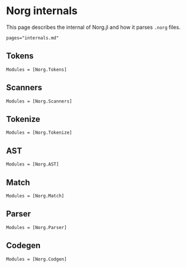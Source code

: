 # Norg internals

This page describes the internal of Norg.jl and how it parses `.norg` files.

```@contents
pages="internals.md"
```

## Tokens

```@autodocs
Modules = [Norg.Tokens]
```

## Scanners

```@autodocs
Modules = [Norg.Scanners]
```

## Tokenize

```@autodocs
Modules = [Norg.Tokenize]
```

## AST
  
```@autodocs
Modules = [Norg.AST]
```

## Match
  
```@autodocs
Modules = [Norg.Match]
```

## Parser
  
```@autodocs
Modules = [Norg.Parser]
```

## Codegen
  
```@autodocs
Modules = [Norg.Codgen]
```


